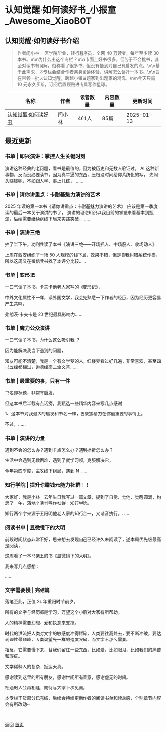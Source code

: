 # 认知觉醒·如何读好书_小报童_Awesome_XiaoBOT

## 认知觉醒·如何读好书介绍
> 作者闫小林： 医学院毕业，转行程序员，全网 40 万读者，每年至少读 30  
本书。\n​\n为什么出这个专栏？\n\n市面上好书很多，但苦于不会挑书，甚至对读书有误解，俗称看了很多书，但没有悟到对自己有启发的点。\n\n基于此需求，本专栏会结合作者亲身阅读体验，讲解怎么读好一本书。\n\n旨在带领一批人认知觉醒，跨越小镇做题家到出题家的鸿沟。\n\n今天只需  
10 元永久买断，订阅后置顶贴进专属写作星球。  
  


|名称|作者|读者数量|内容数量|更新时间|
|---|---|---|---|---|
|[认知觉醒·如何读好书](https://xiaobot.net/p/read?refer=0b133df9-27dc-423b-8101-639049001c13)|闫小林|461人|85篇|2025-01-13|

## 最近更新
### 书单 | 即兴演讲：掌控人生关键时刻

演讲这种经典的老问题，看书是最值的，因为被历史和无数人验证过， AI 这种新事物，反而没必要读书，因为真牛逼的东西，压根没时间给你系统化的写，
先闷头赚钱呢，不如跟人学、事上儿练， ......

### 书单 | 请你讲重点：卡耐基魅力演讲的艺术

2025 年读的第一本书《请你讲重点：卡耐基魅力演讲的艺术》，应该是第一季度读的最后一本关于演讲的书了，
演讲的理论知识以我目前的掌握来看基本到瓶颈，后续需要继续组线下局来实践突破， ......

### 书单 | 演讲三绝

抽了半下午，功利性读了本书《演讲三绝——开场抓人、中场服人、收场动人》

上周在西安组织了一场 50 人规模的线下局，效果不错，但是自我纠错系统作祟，所以这周又在微信读书找了本评分比较......

### 书单 | 变形记

一口气读了本书，卡夫卡他老人家写的《变形记》，

中外文化属性不一样，读外国文学，我会先熟悉一下作者的经历，因为经历更容易产生共鸣，

弗朗茨·卡夫卡是 20 世纪最具影响力......

### 书单 | 魔力公众演讲

一口气读了本书，为什么这么吸引我 ？

因为能解决我当下遇到的问题，

知友可能不清楚，我是一个有文学梦的人，红楼梦看过好几遍，非常喜欢，甚至四书五经都翻过，道德经高三全文背......

### 书单 | 最重要的事，只有一件

书名即标题，非常有启发，

但这本书后半截有点话痨，我甄选一些精华内容来写几点感谢：

1、这本书对我最大的启发和书名一样，要聚焦精力在你最重要的事情上。

不过，......

### 书单 | 演讲的力量

遇到不会的怎么办？遇到卡点怎么办？遇到挫折怎么办？

生活中会遇到无数困难，遇到了就学习呗，克服解决它，

今年第四季度，主攻线下组局，遇到 N ......

### 知行学院 | 提升你赚钱元能力社群！！

大家好，我是小林，去年生日我写过一篇文章，提到了自觉、觉他、觉醒圆满，构思了一年，落地个读书写作社群：知行学院。

知行两个字来源于王阳明他老人家的知行合一，又谐音执行。......

### 阅读书单 | 显微镜下的大明

前段时间状态非常不好，思来想去发现自己已经许久未阅读了，遂本周优先级最高是阅读，

这周看了一本马亲王的书《显微镜下的大明》。

我来写几点感想：

......

### 文字需要慢 | 完结篇

落笔至此，正值 24 年重阳时节前夕。

所有的文字与经历都是学习，万望这个小册对大家有所帮助。

人的精神需要幻想、爱和执念来支撑。

时代的洪流把人类对文字的敏感度冲得稀碎，人类要往高处去，要不断冲破，要达到理性最顶峰，人类渴望光一样的速度发展，而文字不那么需要。

相反，它需要慢下来，替我们留住一些东西，比如爱，比如眼泪，比如我们的痛苦和瑕疵。

文学稀释人的复杂，抵达天真。

感谢读到这里的所有朋友，感谢世间所有善意，感谢虚无的时间。

相遇的人会再相逢，期待与大家下次见面。

本专栏干货部分已完结，后续会持续更新作者的阅读书单和读后感，个别章节内容会有所改动~


<a href="https://github.com/Reno9527/awesome-xiaobot" style="color: white; text-decoration: none;">awesome-xiaobot</a>

返回 [首页](../README.md)
